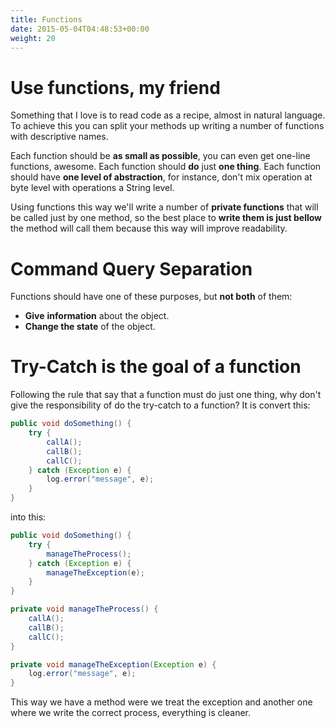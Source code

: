```yaml
---
title: Functions
date: 2015-05-04T04:48:53+00:00
weight: 20
---
```

# Use functions, my friend

Something that I love is to read code as a recipe, almost in natural language. To achieve this you can split your methods up writing a number of functions with descriptive names.

Each function should be **as small as possible**, you can even get one-line functions, awesome. Each function should **do** just **one thing**. Each function should have **one level of abstraction**, for instance, don't mix operation at byte level with operations a String level.

Using functions this way we'll write a number of **private functions** that will be called just by one method, so the best place to **write them is just bellow** the method will call them because this way will improve readability.

# Command Query Separation

Functions should have one of these purposes, but **not both** of them:

  * **Give** **information** about the object.
  * **Change the state** of the object.

# Try-Catch is the goal of a function

Following the rule that say that a function must do just one thing, why don't give the responsibility of do the try-catch to a function? It is convert this:

```java
public void doSomething() {
    try {
        callA();
        callB();
        callC();
    } catch (Exception e) {
        log.error("message", e);
    }
}
```

into this:

```java
public void doSomething() {
    try {
        manageTheProcess();
    } catch (Exception e) {
        manageTheException(e);
    }
}

private void manageTheProcess() {
    callA();
    callB();
    callC();
}

private void manageTheException(Exception e) {
    log.error("message", e);
}
```

This way we have a method were we treat the exception and another one where we write the correct process, everything is cleaner.